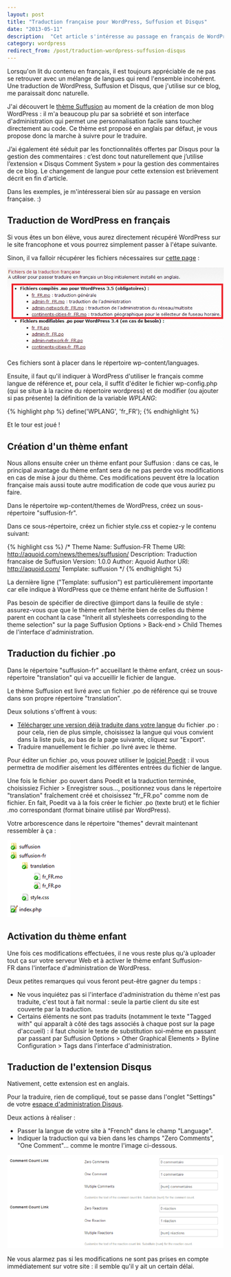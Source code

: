 ```yaml
---
layout: post
title: "Traduction française pour WordPress, Suffusion et Disqus"
date: "2013-05-11"
description:  "Cet article s'intéresse au passage en français de WordPress et, en particulier, du thème Suffusion et de l'extension Disqus. Suivez le guide !"
category: wordpress
redirect_from: /post/traduction-wordpress-suffusion-disqus
---
```


Lorsqu'on lit du contenu en français, il est toujours appréciable de ne pas se retrouver avec un mélange de langues qui rend l'ensemble incohérent. Une traduction de WordPress, Suffusion et Disqus, que j'utilise sur ce blog, me paraissait donc naturelle.

J'ai découvert le [thème Suffusion](http://aquoid.com/news/themes/suffusion "Thème Suffusion") au moment de la création de mon blog WordPress : il m'a beaucoup plu par sa sobriété et son interface d'administration qui permet une personnalisation facile sans toucher directement au code. Ce thème est proposé en anglais par défaut, je vous propose donc la marche à suivre pour le traduire.

J’ai également été séduit par les fonctionnalités offertes par Disqus pour la gestion des commentaires : c’est donc tout naturellement que j’utilise l’extension « Disqus Comment System » pour la gestion des commentaires de ce blog. Le changement de langue pour cette extension est brièvement décrit en fin d'article.

Dans les exemples, je m'intéresserai bien sûr au passage en version française. :)

## Traduction de WordPress en français

Si vous êtes un bon élève, vous aurez directement récupéré WordPress sur le site francophone et vous pourrez simplement passer à l'étape suivante.

Sinon, il va falloir récupérer les fichiers nécessaires sur [cette page](http://www.wordpress-fr.net/telechargements "Traduction Wordpress") :

![Téléchargement des fichiers de traduction WordPress](/img/uploads/a_telecharger_wordpress_fr.png)

Ces fichiers sont à placer dans le répertoire wp-content/languages.

Ensuite, il faut qu'il indiquer à WordPress d'utiliser le français comme langue de référence et, pour cela, il suffit d'éditer le fichier wp-config.php (qui se situe à la racine du répertoire wordpress) et de modifier (ou ajouter si pas présente) la définition de la variable *WPLANG*:

{% highlight php %}
define('WPLANG', 'fr_FR');
{% endhighlight %}

Et le tour est joué !

## Création d'un thème enfant

Nous allons ensuite créer un thème enfant pour Suffusion : dans ce cas, le principal avantage du thème enfant sera de ne pas perdre vos modifications en cas de mise à jour du thème. Ces modifications peuvent être la location française mais aussi toute autre modification de code que vous auriez pu faire.

Dans le répertoire wp-content/themes de WordPress, créez un sous-répertoire "suffusion-fr".

Dans ce sous-répertoire, créez un fichier style.css et copiez-y le contenu suivant:

{% highlight css %}
/*
Theme Name: Suffusion-FR
Theme URI: http://aquoid.com/news/themes/suffusion/
Description: Traduction francaise de Suffusion
Version: 1.0.0
Author: Aquoid
Author URI: http://aquoid.com/
Template: suffusion
*/
{% endhighlight %}

La dernière ligne ("Template: suffusion") est particulièrement importante car elle indique à WordPress que ce thème enfant hérite de Suffusion !

Pas besoin de spécifier de directive @import dans la feuille de style : assurez-vous que que le thème enfant hérite bien de celles du thème parent en cochant la case "Inherit all stylesheets corresponding to the theme selection" sur la page Suffusion Options > Back-end > Child Themes de l'interface d'administration.

## Traduction du fichier .po

Dans le répertoire "suffusion-fr" accueillant le thème enfant, créez un sous-répertoire "translation" qui va accueillir le fichier de langue.

Le thème Suffusion est livré avec un fichier .po de référence qui se trouve dans son propre répertoire "translation".

Deux solutions s'offrent à vous:

* [Télécharger une version déjà traduite dans votre langue](http://pool.aquoid.com/translations/projects/suffusion "Télécharger une version déjà traduite dans votre langue") du fichier .po : pour cela, rien de plus simple, choisissez la langue qui vous convient dans la liste puis, au bas de la page suivante, cliquez sur "Export".
* Traduire manuellement le fichier .po livré avec le thème.

Pour éditer un fichier .po, vous pouvez utiliser le [logiciel Poedit](http://www.poedit.net/download.php "Logiciel Poedit") : il vous permettra de modifier aisément les différentes entrées du fichier de langue.

Une fois le fichier .po ouvert dans Poedit et la traduction terminée, choisissiez Fichier > Enregistrer sous..., positionnez vous dans le répertoire "translation" fraîchement créé et choisissez "fr_FR.po" comme nom de fichier. En fait, Poedit va à la fois créer le fichier .po (texte brut) et le fichier .mo correspondant (format binaire utilisé par WordPress).

Votre arborescence dans le répertoire "themes" devrait maintenant ressembler à ça :

![Arborescence du répertoire themes](/img/uploads/arborescence_wordpress_themes.png)

## Activation du thème enfant

Une fois ces modifications effectuées, il ne vous reste plus qu'à uploader tout ça sur votre serveur Web et à activer le thème enfant Suffusion-FR dans l'interface d'administration de WordPress.

Deux petites remarques qui vous feront peut-être gagner du temps :

* Ne vous inquiétez pas si l'interface d'administration du thème n'est pas traduite, c'est tout à fait normal : seule la partie client du site est couverte par la traduction.
* Certains éléments ne sont pas traduits (notamment le texte "Tagged with" qui apparaît à côté des tags associés à chaque post sur la page d'accueil) : il faut choisir le texte de substitution soi-même en passant par passant par Suffusion Options > Other Graphical Elements > Byline Configuration > Tags dans l'interface d'administration.

## Traduction de l'extension Disqus

Nativement, cette extension est en anglais.

Pour la traduire, rien de compliqué, tout se passe dans l'onglet "Settings" de votre [espace d'administration Disqus](http://disqus.com/admin/settings/ "Espace d'administration Disqus").

Deux actions à réaliser :

* Passer la langue de votre site à "French" dans le champ "Language".
* Indiquer la traduction qui va bien dans les champs "Zero Comments", "One Comment"... comme le montre l'image ci-dessous.

![Elements de traduction de Disqus](/img/uploads/traduction_disqus.png)

Ne vous alarmez pas si les modifications ne sont pas prises en compte immédiatement sur votre site : il semble qu'il y ait un certain délai.
